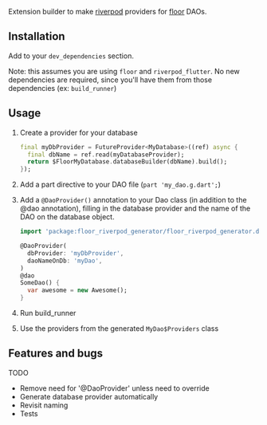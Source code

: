Extension builder to make [riverpod](https://pub.dev/packages/riverpod) providers for [floor](https://pub.dev/packages/floor) DAOs.

## Installation

Add to your `dev_dependencies` section.

Note: this assumes you are using `floor` and `riverpod_flutter`. No new dependencies are required, since you'll have them from those dependencies (ex: `build_runner`)

## Usage

1. Create a provider for your database
    ```dart
    final myDbProvider = FutureProvider<MyDatabase>((ref) async {
      final dbName = ref.read(myDatabaseProvider);
      return $FloorMyDatabase.databaseBuilder(dbName).build();
    });
    ```
1. Add a part directive to your DAO file (`part 'my_dao.g.dart';`)

1. Add a `@DaoProvider()` annotation to your Dao class (in addition to the @dao annotation), filling in the database provider and the name of the DAO on the database object.
    
    ```dart
    import 'package:floor_riverpod_generator/floor_riverpod_generator.dart';
    
    @DaoProvider(
      dbProvider: 'myDbProvider',
      daoNameOnDb: 'myDao',
    )
    @dao
    SomeDao() {
      var awesome = new Awesome();
    }
    ```
1. Run build_runner
1. Use the providers from the generated `MyDao$Providers` class

## Features and bugs

TODO
- Remove need for '@DaoProvider' unless need to override
- Generate database provider automatically
- Revisit naming
- Tests
